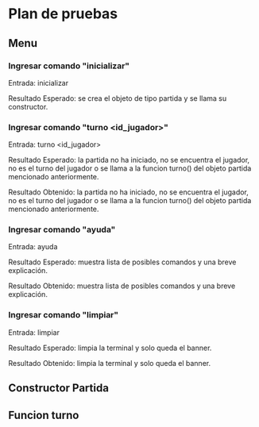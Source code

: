 # Plan de pruebas

## Menu

### Ingresar comando "inicializar"
Entrada: inicializar

Resultado Esperado: se crea el objeto de tipo partida y se llama su constructor.

### Ingresar comando "turno <id_jugador>"
Entrada: turno <id_jugador>

Resultado Esperado: la partida no ha iniciado, no se encuentra el jugador, no es el turno del jugador o se llama a la funcion turno() del objeto partida mencionado anteriormente.

Resultado Obtenido: la partida no ha iniciado, no se encuentra el jugador, no es el turno del jugador o se llama a la funcion turno() del objeto partida mencionado anteriormente.

### Ingresar comando "ayuda"
Entrada: ayuda

Resultado Esperado: muestra lista de posibles comandos y una breve explicación.

Resultado Obtenido: muestra lista de posibles comandos y una breve explicación.

### Ingresar comando "limpiar"
Entrada: limpiar

Resultado Esperado: limpia la terminal y solo queda el banner.

Resultado Obtenido: limpia la terminal y solo queda el banner.

## Constructor Partida



## Funcion turno
